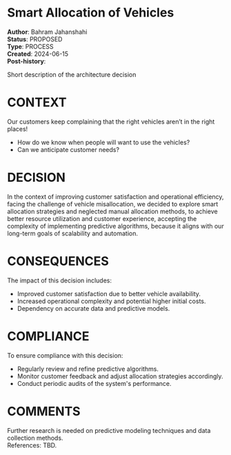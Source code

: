 # Smart Allocation of Vehicles

**Author**: Bahram Jahanshahi<br />
**Status**: PROPOSED<br />
**Type**: PROCESS<br />
**Created**: 2024-06-15<br />
**Post-history**:

Short description of the architecture decision

# CONTEXT

Our customers keep complaining that the right vehicles aren’t in the right places!  
- How do we know when people will want to use the vehicles?  
- Can we anticipate customer needs?  

# DECISION

In the context of improving customer satisfaction and operational efficiency, facing the challenge of vehicle misallocation, we decided to explore smart allocation strategies and neglected manual allocation methods, to achieve better resource utilization and customer experience, accepting the complexity of implementing predictive algorithms, because it aligns with our long-term goals of scalability and automation.

# CONSEQUENCES

The impact of this decision includes:  
- Improved customer satisfaction due to better vehicle availability.  
- Increased operational complexity and potential higher initial costs.  
- Dependency on accurate data and predictive models.  

# COMPLIANCE

To ensure compliance with this decision:  
- Regularly review and refine predictive algorithms.  
- Monitor customer feedback and adjust allocation strategies accordingly.  
- Conduct periodic audits of the system's performance.  

# COMMENTS

Further research is needed on predictive modeling techniques and data collection methods.  
References: TBD.  
